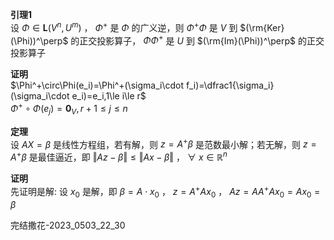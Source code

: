 **引理1**  
设 $\Phi\in\mathbf{L}(V^n,U^m)$ ， $\Phi^+$ 是 $\Phi$ 的广义逆，则 $\Phi^+\Phi$ 是 $V$ 到 $(\rm{Ker}(\Phi))^\perp$ 的正交投影算子， $\Phi\Phi^+$ 是 $U$ 到 $(\rm{Im}(\Phi))^\perp$ 的正交投影算子  
  
**证明**  
 $\Phi^+\circ\Phi(e_i)=\Phi^+(\sigma_i\cdot f_i)=\dfrac1{\sigma_i}(\sigma_i\cdot e_i)=e_i,1\le i\le r$   
 $\Phi^+\circ\Phi(e_j)=\mathbf0_V,r+1\le j\le n$   
  
**定理**  
设 $AX=\beta$ 是线性方程组，若有解，则 $z=A^+\beta$ 是范数最小解；若无解，则 $z=A^+\beta$ 是最佳逼近，即 $\Vert Az-\beta\Vert\le\Vert Ax-\beta\Vert$ ， $\forall\ x\in\mathbb R^n$   
  
**证明**  
先证明是解: 设 $x_0$ 是解，即 $\beta=A\cdot x_0$ ， $z=A^+Ax_0$ ， $Az=AA^+Ax_0=Ax_0=\beta$   
  
完结撒花-2023_0503_22_30  
